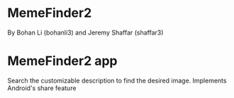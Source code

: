 # MemeFinder2
 By Bohan Li (bohanli3) and Jeremy Shaffar (shaffar3)
# MemeFinder2 app
Search the customizable description to find the desired image.
Implements Android's share feature
